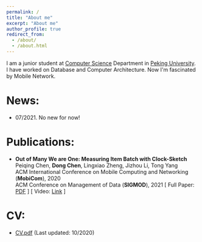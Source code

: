 ```yaml
---
permalink: /
title: "About me"
excerpt: "About me"
author_profile: true
redirect_from: 
  - /about/
  - /about.html
---
```


I am a junior student at [Computer Science](https://cs.pku.edu.cn/) Department in [Peking University](https://pku.edu.cn). I have worked on Database and Computer Architecture. Now I'm fascinated by Mobile Network.



News:
======
* 07/2021. No new for now!


Publications:
======
* **Out of Many We are One: Measuring Item Batch with Clock-Sketch**  
Peiqing Chen, **Dong Chen**, Lingxiao Zheng, Jizhou Li, Tong Yang   
ACM International Conference on Mobile Computing and Networking (**MobiCom**), 2020  
ACM Conference on Management of Data (**SIGMOD**), 2021
[ Full Paper: [PDF](https://dl.acm.org/doi/pdf/10.1145/3448016.3452784) ] [ Video: [Link](https://dl.acm.org/doi/10.1145/3448016.3452784) ]



CV:
======
* [CV.pdf](https://renjiezhao.github.io/files/resume_chendong.pdf) (Last updated: 10/2020)